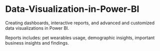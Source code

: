 # Data-Visualization-in-Power-BI

Creating dashboards, interactive reports, and advanced and customized data visualizations in Power BI.

Reports includes: pet wearables usage, demographic insights, important business insights and findings.
